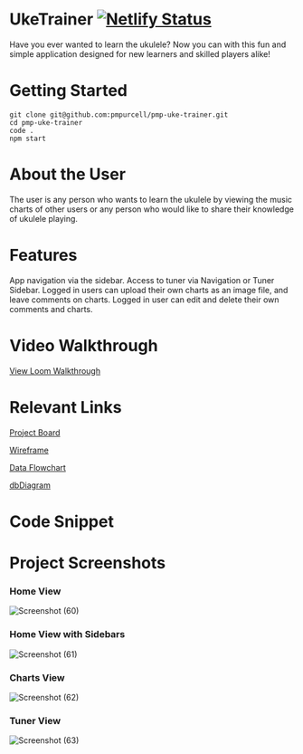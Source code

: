 # UkeTrainer [![Netlify Status](https://api.netlify.com/api/v1/badges/c2b3264f-d100-4d2c-94d6-1bdad6594b3e/deploy-status)](https://app.netlify.com/sites/uke-trainer/deploys)

Have you ever wanted to learn the ukulele? Now you can with this fun and simple application designed for new learners and skilled players alike!

# Getting Started

```
git clone git@github.com:pmpurcell/pmp-uke-trainer.git
cd pmp-uke-trainer
code .
npm start
```

# About the User
The user is any person who wants to learn the ukulele by viewing the music charts of other users or any person who would like to share their knowledge of ukulele playing.

# Features
App navigation via the sidebar.
Access to tuner via Navigation or Tuner Sidebar.
Logged in users can upload their own charts as an image file, and leave comments on charts.
Logged in user can edit and delete their own comments and charts.

# Video Walkthrough
[View Loom Walkthrough](https://www.loom.com/share/808236a5fb5a45109c3391c1ec633771)

# Relevant Links

[Project Board](https://github.com/pmpurcell/pmp-uke-trainer/projects/2)

[Wireframe](https://www.figma.com/file/l4pWynSUT4WSYE7NQwNe2S/UkeTrainer?node-id=2%3A8)

[Data Flowchart](https://docs.google.com/presentation/d/150pbPMswwvxcIecNT_T0ZeW2giK0yruHtbN3teiehhY/edit#slide=id.p)

[dbDiagram](https://dbdiagram.io/d/61a594278c901501c0d87604)

# Code Snippet

# Project Screenshots
### Home View
![Screenshot (60)](https://user-images.githubusercontent.com/86082231/146828009-fbebd459-9fff-4ed5-8857-36598f1ae21d.png)

### Home View with Sidebars
![Screenshot (61)](https://user-images.githubusercontent.com/86082231/146828046-840971e9-44e8-4345-b698-47180ff2c749.png)

### Charts View
![Screenshot (62)](https://user-images.githubusercontent.com/86082231/146828075-345708a9-42f8-43f9-af03-15e37da2f550.png)

### Tuner View
![Screenshot (63)](https://user-images.githubusercontent.com/86082231/146828098-e0ad8547-27c7-4802-bddf-031bf8c37aa2.png)



